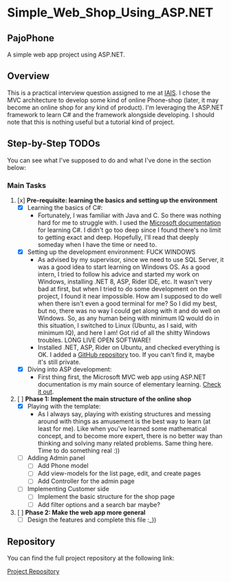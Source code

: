 # Simple_Web_Shop_Using_ASP.NET

## PajoPhone
A simple web app project using ASP.NET.

## Overview
This is a practical interview question assigned to me at [IAIS](https://iais.ir/). I chose the MVC architecture to develop some kind of online Phone-shop (later, it may become an online shop for any kind of product). I'm leveraging the ASP.NET framework to learn C# and the framework alongside developing. I should note that this is nothing useful but a tutorial kind of project.

## Step-by-Step TODOs
You can see what I've supposed to do and what I've done in the section below:

### Main Tasks

1. [x] **Pre-requisite: learning the basics and setting up the environment**
    - [x] Learning the basics of C#:
        - Fortunately, I was familiar with Java and C. So there was nothing hard for me to struggle with. I used the [Microsoft documentation](https://learn.microsoft.com/en-us/dotnet/csharp/tour-of-csharp/) for learning C#. I didn't go too deep since I found there's no limit to getting exact and deep. Hopefully, I'll read that deeply someday when I have the time or need to.
    - [x] Setting up the development environment: FUCK WINDOWS
        - As advised by my supervisor, since we need to use SQL Server, it was a good idea to start learning on Windows OS. As a good intern, I tried to follow his advice and started my work on Windows, installing .NET 8, ASP, Rider IDE, etc. It wasn't very bad at first, but when I tried to do some development on the project, I found it near impossible. How am I supposed to do well when there isn't even a good terminal for me? So I did my best, but no, there was no way I could get along with it and do well on Windows. So, as any human being with minimum IQ would do in this situation, I switched to Linux (Ubuntu, as I said, with minimum IQ), and here I am! Got rid of all the shitty Windows troubles. LONG LIVE OPEN SOFTWARE!
        - Installed .NET, ASP, Rider on Ubuntu, and checked everything is OK. I added a [GitHub repository](https://github.com/saamTheSoldier/Simple_Web_Shop_Using_ASP.NET) too. If you can't find it, maybe it's still private.
    - [x] Diving into ASP development:
        - First thing first, the Microsoft MVC web app using ASP.NET documentation is my main source of elementary learning. [Check it out](https://learn.microsoft.com/en-us/aspnet/core/tutorials/first-mvc-app/start-mvc?view=aspnetcore-8.0&tabs=visual-studio).

2. [ ] **Phase 1: Implement the main structure of the online shop**
    - [x] Playing with the template:
        - As I always say, playing with existing structures and messing around with things as amusement is the best way to learn (at least for me). Like when you've learned some mathematical concept, and to become more expert, there is no better way than thinking and solving many related problems. Same thing here. Time to do something real :))
    - [ ] Adding Admin panel
        - [ ] Add Phone model
        - [ ] Add view-models for the list page, edit, and create pages
        - [ ] Add Controller for the admin page
    - [ ] Implementing Customer side
        - [ ] Implement the basic structure for the shop page
        - [ ] Add filter options and a search bar maybe?

3. [ ] **Phase 2: Make the web app more general**
    - [ ] Design the features and complete this file :_))

## Repository
You can find the full project repository at the following link:

[Project Repository](https://github.com/saamTheSoldier/Simple_Web_Shop_Using_ASP.NET)

